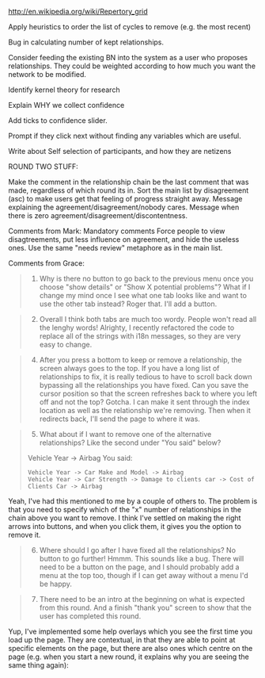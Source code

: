 http://en.wikipedia.org/wiki/Repertory_grid

Apply heuristics to order the list of cycles to remove (e.g. the most recent)

Bug in calculating number of kept relationships.

Consider feeding the existing BN into the system as a user who proposes relationships.
They could be weighted according to how much you want the network to be modified.

Identify kernel theory for research



Explain WHY we collect confidence

Add ticks to confidence slider.

Prompt if they click next without finding any variables which are useful.

Write about Self selection of participants, and how they are netizens



ROUND TWO STUFF:

Make the comment in the relationship chain be the last comment that was made, regardless of which round its in.
Sort the main list by disagreement (asc) to make users get that feeling of progress straight away.
Message explaining the agreement/disagreement/nobody cares.
Message when there is zero agreement/disagreement/discontentness.

Comments from Mark:
Mandatory comments
Force people to view disagtreements, put less influence on agreement, and hide the useless ones. Use the same "needs review" metaphore as in the main list.

Comments from Grace:
> 1. Why is there no button to go back to the previous menu once you choose "show details" or "Show X potential problems"?  What if I change my mind once I see what one tab looks like and want to use the other tab instead?
Roger that. I'll add a button.

> 2. Overall I think both tabs are much too wordy.  People won't read all the lenghy words!
Alrighty, I recently refactored the code to replace all of the strings with i18n messages, so they are very easy to change.

> 4. After you press a bottom to keep or remove a relationship, the screen always goes to the top.  If you have a long list of relationships to fix, it is really tedious to have to scroll back down bypassing all the relationships you have fixed.   Can you save the cursor position so that the screen refreshes back to where you left off and not the top?
Gotcha. I can make it sent through the index location as well as the relationship we're removing. Then when it redirects back, I'll send the page to where it was.

> 5. What about if I want to remove one of the alternative relationships? Like the second under "You said" below?
>
> Vehicle Year -> Airbag
> You said:
>
>     Vehicle Year -> Car Make and Model -> Airbag
>     Vehicle Year -> Car Strength -> Damage to clients car -> Cost of Clients Car -> Airbag
>
Yeah, I've had this mentioned to me by a couple of others to. The problem is that you need to specify which of the "x" number of relationships in the chain above you want to remove. I think I've settled on making the right arrows into buttons, and when you click them, it gives you the option to remove it.

> 6. Where should I go after I have fixed all the relationships?  No button to go further!
Hmmm. This sounds like a bug. There will need to be a button on the page, and I should probably add a menu at the top too, though if I can get away without a menu I'd be happy.

> 7.  There need to be an intro at the beginning on what is expected from this round.  And a finish "thank you" screen to show that the user has completed this round.

Yup, I've implemented some help overlays which you see the first time you load up the page. They are contextual, in that they are able to point at specific elements on the page, but there are also ones which centre on the page (e.g. when you start a new round, it explains why you are seeing the same thing again):
